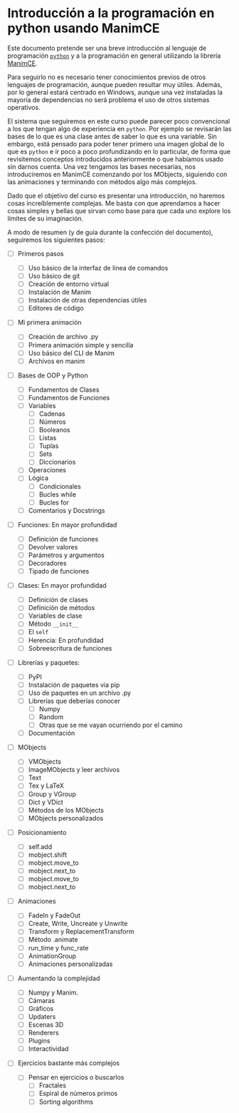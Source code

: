 # Introducción a la programación en python usando ManimCE

Este documento pretende ser una breve introducción al lenguaje de programación [`python`](https://www.python.org/) y a la programación en general utilizando la librería [ManimCE](https://www.manim.community/).

Para seguirlo no es necesario tener conocimientos previos de otros lenguajes de programación, aunque pueden resultar muy útiles. Además, por lo general estará centrado en Windows, aunque una vez instaladas la mayoría de dependencias no será problema el uso de otros sistemas operativos.

El sistema que seguiremos en este curso puede parecer poco convencional a los que tengan algo de experiencia en `python`. Por ejemplo se revisarán las bases de lo que es una clase antes de saber lo que es una variable. Sin embargo, está pensado para poder tener primero una imagen global de lo que es `python` e ir poco a poco profundizando en lo particular, de forma que revisitemos conceptos introducidos anteriormente o que habíamos usado sin darnos cuenta. Una vez tengamos las bases necesarias, nos introduciremos en ManimCE comenzando por los MObjects, siguiendo con las animaciones y terminando con métodos algo más complejos.

Dado que el objetivo del curso es presentar una introducción, no haremos cosas increíblemente complejas. Me basta con que aprendamos a hacer cosas simples y bellas que sirvan como base para que cada uno explore los límites de su imaginación.

A modo de resumen (y de guía durante la confección del documento), seguiremos los siguientes pasos:

- [ ] Primeros pasos
  - [ ] Uso básico de la interfaz de línea de comandos
  - [ ] Uso básico de git
  - [ ] Creación de entorno virtual
  - [ ] Instalación de Manim
  - [ ] Instalación de otras dependencias útiles
  - [ ] Editores de código

- [ ] Mi primera animación
  - [ ] Creación de archivo .py
  - [ ] Primera animación simple y sencilla
  - [ ] Uso básico del CLI de Manim
  - [ ] Archivos en manim

- [ ] Bases de OOP y Python

  - [ ] Fundamentos de Clases
  - [ ] Fundamentos de Funciones
  - [ ] Variables
    - [ ] Cadenas
    - [ ] Números
    - [ ] Booleanos
    - [ ] Listas
    - [ ] Tuplas
    - [ ] Sets
    - [ ] Diccionarios
  - [ ] Operaciones
  - [ ] Lógica
    - [ ] Condicionales
    - [ ] Bucles while
    - [ ] Bucles for
  - [ ] Comentarios y Docstrings
- [ ] Funciones: En mayor profundidad
  - [ ] Definición de funciones
  - [ ] Devolver valores
  - [ ] Parámetros y argumentos
  - [ ] Decoradores
  - [ ] Tipado de funciones

- [ ] Clases: En mayor profundidad
  - [ ] Definición de clases
  - [ ] Definición de métodos
  - [ ] Variables de clase
  - [ ] Método `__init__`
  - [ ] El `self`
  - [ ] Herencia: En profundidad
  - [ ] Sobreescritura de funciones

- [ ] Librerías y paquetes:
  - [ ] PyPI
  - [ ] Instalación de paquetes via pip
  - [ ] Uso de paquetes en un archivo .py
  - [ ] Librerías que deberías conocer
    - [ ] Numpy
    - [ ] Random
    - [ ] Otras que se me vayan ocurriendo por el camino
  - [ ] Documentación
  
- [ ] MObjects
  - [ ] VMObjects
  - [ ] ImageMObjects y leer archivos
  - [ ] Text
  - [ ] Tex y LaTeX
  - [ ] Group y VGroup
  - [ ] Dict y VDict
  - [ ] Métodos de los MObjects
  - [ ] MObjects personalizados

- [ ] Posicionamiento
  - [ ] self.add
  - [ ] mobject.shift
  - [ ] mobject.move_to
  - [ ] mobject.next_to
  - [ ] mobject.move_to
  - [ ] mobject.next_to

- [ ] Animaciones

  - [ ] FadeIn y FadeOut
  - [ ] Create, Write, Uncreate y Unwrite
  - [ ] Transform y ReplacementTransform
  - [ ] Método .animate
  - [ ] run_time y func_rate
  - [ ] AnimationGroup
  - [ ] Animaciones personalizadas

- [ ] Aumentando la complejidad

  - [ ] Numpy y Manim.
  - [ ] Cámaras
  - [ ] Gráficos
  - [ ] Updaters
  - [ ] Escenas 3D
  - [ ] Renderers
  - [ ] Plugins
  - [ ] Interactividad

- [ ] Ejercicios bastante más complejos

  - [ ] Pensar en ejercicios o buscarlos
    - [ ] Fractales
    - [ ] Espiral de números primos
    - [ ] Sorting algorithms